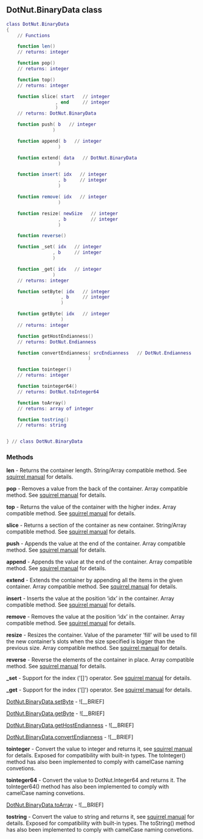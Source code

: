 ## DotNut.BinaryData class


```lua
class DotNut.BinaryData
{
    // Functions

    function len()
    // returns: integer

    function pop()
    // returns: integer

    function top()
    // returns: integer

    function slice( start   // integer
                  , end     // integer
                  )
    // returns: DotNut.BinaryData

    function push( b   // integer
                 )

    function append( b   // integer
                   )

    function extend( data   // DotNut.BinaryData
                   )

    function insert( idx   // integer
                   , b     // integer
                   )

    function remove( idx   // integer
                   )

    function resize( newSize   // integer
                   , b         // integer
                   )

    function reverse()

    function _set( idx   // integer
                 , b     // integer
                 )

    function _get( idx   // integer
                 )
    // returns: integer

    function setByte( idx   // integer
                    , b     // integer
                    )

    function getByte( idx   // integer
                    )
    // returns: integer

    function getHostEndianness()
    // returns: DotNut.Endianness

    function convertEndianness( srcEndianness   // DotNut.Endianness
                              )

    function tointeger()
    // returns: integer

    function tointeger64()
    // returns: DotNut.toInteger64

    function toArray()
    // returns: array of integer

    function tostring()
    // returns: string


} // class DotNut.BinaryData
```



### Methods


**len** - Returns the container length. String/Array compatible method. See [squirrel manual](http://squirrel-lang.org/squirreldoc/reference/language/builtin_functions.html#array.len) for details.


**pop** - Removes a value from the back of the container. Array compatible method. See [squirrel manual](http://squirrel-lang.org/squirreldoc/reference/language/builtin_functions.html#array.pop) for details.


**top** - Returns the value of the container with the higher index. Array compatible method. See [squirrel manual](http://squirrel-lang.org/squirreldoc/reference/language/builtin_functions.html#array.top) for details.


**slice** - Returns a section of the container as new container. String/Array compatible method. See [squirrel manual](http://squirrel-lang.org/squirreldoc/reference/language/builtin_functions.html#array.slice) for details.


**push** - Appends the value at the end of the container. Array compatible method. See [squirrel manual](http://squirrel-lang.org/squirreldoc/reference/language/builtin_functions.html#array.push) for details.


**append** - Appends the value at the end of the container. Array compatible method. See [squirrel manual](http://squirrel-lang.org/squirreldoc/reference/language/builtin_functions.html#array.append) for details.


**extend** - Extends the container by appending all the items in the given container. Array compatible method. See [squirrel manual](http://squirrel-lang.org/squirreldoc/reference/language/builtin_functions.html#array.extend) for details.


**insert** - Inserts the value at the position ‘idx’ in the container. Array compatible method. See [squirrel manual](http://squirrel-lang.org/squirreldoc/reference/language/builtin_functions.html#array.insert) for details.


**remove** - Removes the value at the position ‘idx’ in the container. Array compatible method. See [squirrel manual](http://squirrel-lang.org/squirreldoc/reference/language/builtin_functions.html#array.remove) for details.


**resize** - Resizes the container. Value of the parameter ‘fill’ will be used to fill the new container’s slots when the size specified is bigger than the previous size. Array compatible method. See [squirrel manual](http://squirrel-lang.org/squirreldoc/reference/language/builtin_functions.html#array.resize) for details.


**reverse** - Reverse the elements of the container in place. Array compatible method. See [squirrel manual](http://squirrel-lang.org/squirreldoc/reference/language/builtin_functions.html#array.reverse) for details.


**_set** - Support for the index ('[]') operator. See [squirrel manual](http://squirrel-lang.org/squirreldoc/reference/language/metamethods.html#set) for details.


**_get** - Support for the index ('[]') operator. See [squirrel manual](http://squirrel-lang.org/squirreldoc/reference/language/metamethods.html#get) for details.


[DotNut.BinaryData.setByte](../DotNut/BinaryData/setByte.md) - ![__BRIEF]


[DotNut.BinaryData.getByte](../DotNut/BinaryData/getByte.md) - ![__BRIEF]


[DotNut.BinaryData.getHostEndianness](../DotNut/BinaryData/getHostEndianness.md) - ![__BRIEF]


[DotNut.BinaryData.convertEndianness](../DotNut/BinaryData/convertEndianness.md) - ![__BRIEF]


**tointeger** - Convert the value to integer and returns it, see [squirrel manual](http://squirrel-lang.org/squirreldoc/reference/language/builtin_functions.html#integer) for details. Exposed for compatibility with built-in types. The toInteger() method has also been implemented to comply with camelCase naming convetions.


**tointeger64** - Convert the value to DotNut.Integer64 and returns it. The toInteger64() method has also been implemented to comply with camelCase naming convetions.


[DotNut.BinaryData.toArray](../DotNut/BinaryData/toArray.md) - ![__BRIEF]


**tostring** - Convert the value to string and returns it, see [squirrel manual](http://squirrel-lang.org/squirreldoc/reference/language/builtin_functions.html#string) for details. Exposed for compatibility with built-in types. The toString() method has also been implemented to comply with camelCase naming convetions.


